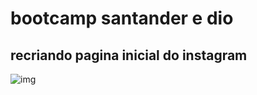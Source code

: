 # bootcamp santander e dio 
## recriando pagina inicial do instagram

![img](http://i.imgur.com/yourfilename.png)
